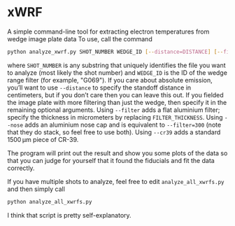 # xWRF
 A simple command-line tool for extracting electron temperatures from wedge image plate data
 To use, call the command
 ```bash
 python analyze_xwrf.py SHOT_NUMBER WEDGE_ID [--distance=DISTANCE] [--filter=FILTER_THICKNESS] [--nose] [--cr39]
 ```
 where `SHOT_NUMBER` is any substring that uniquely identifies the file you want to analyze (most
 likely the shot number) and `WEDGE_ID` is the ID of the wedge range filter (for example, "G069").
 If you care about absolute emission, you’ll want to use `--distance` to specify the
 standoff distance in centimeters, but if you don’t care then you can leave this out.
 If you fielded the image plate with more filtering than just the wedge, then specify it in the
 remaining optional arguments.  Using `--filter` adds a flat aluminium filter; specify the thickness in
 micrometers by replacing `FILTER_THICKNESS`.  Using `--nose` adds an aluminium nose cap and is
 equivalent to `--filter=300` (note that they do stack, so feel free to use both).  Using `--cr39`
 adds a standard 1500 μm piece of CR-39.

 The program will print out the result and show you some plots of the data so that you can judge
 for yourself that it found the fiducials and fit the data correctly.

 If you have multiple shots to analyze, feel free to edit `analyze_all_xwrfs.py` and then simply call
 ```bash
 python analyze_all_xwrfs.py
 ```
 I think that script is pretty self-explanatory.
